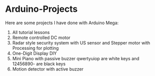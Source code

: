 # Arduino-Projects
Here are some projects I have done with Arduino Mega:
1. All tutorial lessons
2. Remote controlled DC motor
3. Radar style security system with US sensor and Stepper motor with Processing for plotting
4. One-Digit Display DIY
5. Mini Piano with passive buzzer qwertyuiop are white keys and 12456890- are black keys
6. Motion detector with active buzzer